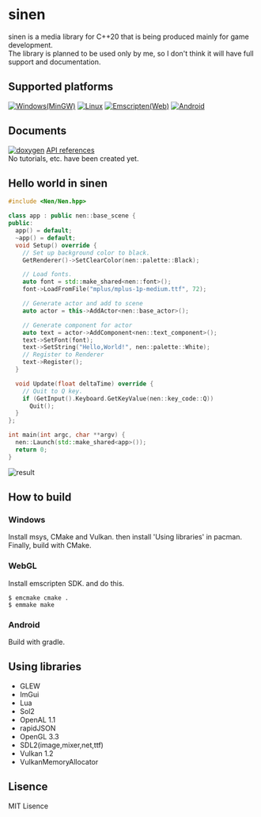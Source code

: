 # sinen
  sinen is a media library for C++20 that is being produced mainly for game development.  
The library is planned to be used only by me, so I don't think it will have full support and documentation.

## Supported platforms
[![Windows(MinGW)](https://github.com/astomih/sinen/actions/workflows/mingw.yml/badge.svg)](https://github.com/astomih/sinen/actions/workflows/mingw.yml)
[![Linux](https://github.com/astomih/sinen/actions/workflows/linux.yml/badge.svg)](https://github.com/astomih/sinen/actions/workflows/linux.yml)
[![Emscripten(Web)](https://github.com/astomih/sinen/actions/workflows/emscripten.yml/badge.svg)](https://github.com/astomih/sinen/actions/workflows/emscripten.yml)
[![Android](https://github.com/astomih/sinen/actions/workflows/android.yml/badge.svg)](https://github.com/astomih/sinen/actions/workflows/android.yml)

## Documents
[![doxygen](https://github.com/astomih/sinen/actions/workflows/doxygen.yml/badge.svg)](https://github.com/astomih/sinen/actions/workflows/doxygen.yml)
[API references](https://astomih.github.io/sinen)  
No tutorials, etc. have been created yet.

## Hello world in sinen
``` c++
#include <Nen/Nen.hpp>

class app : public nen::base_scene {
public:
  app() = default;
  ~app() = default;
  void Setup() override {
    // Set up background color to black.
    GetRenderer()->SetClearColor(nen::palette::Black);

    // Load fonts.
    auto font = std::make_shared<nen::font>();
    font->LoadFromFile("mplus/mplus-1p-medium.ttf", 72);

    // Generate actor and add to scene
    auto actor = this->AddActor<nen::base_actor>();

    // Generate component for actor
    auto text = actor->AddComponent<nen::text_component>();
    text->SetFont(font);
    text->SetString("Hello,World!", nen::palette::White);
    // Register to Renderer
    text->Register();
  }

  void Update(float deltaTime) override {
    // Quit to Q key.
    if (GetInput().Keyboard.GetKeyValue(nen::key_code::Q))
      Quit();
  }
};

int main(int argc, char **argv) {
  nen::Launch(std::make_shared<app>());
  return 0;
}
```
![result](https://github.com/Astomih/sinen/blob/main/example/result.png "result")

## How to build
### Windows
Install msys, CMake and Vulkan. then install 'Using libraries' in pacman.  
Finally, build with CMake.
### WebGL
Install emscripten SDK. and do this.  
 ``` 
 $ emcmake cmake .
 $ emmake make
 ```
 ### Android
 Build with gradle.

## Using libraries
- GLEW
- ImGui
- Lua
- Sol2
- OpenAL 1.1
- rapidJSON
- OpenGL 3.3
- SDL2(image,mixer,net,ttf)
- Vulkan 1.2
- VulkanMemoryAllocator
  
## Lisence
 MIT Lisence